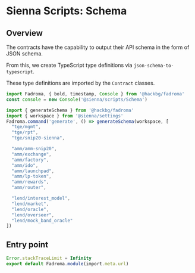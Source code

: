 # Sienna Scripts: Schema

## Overview

The contracts have the capability to output their API schema in the form of JSON schema.

From this, we create TypeScript type definitions via `json-schema-to-typescript`.

These type definitions are imported by the `Contract` classes.

```typescript
import Fadroma, { bold, timestamp, Console } from '@hackbg/fadroma'
const console = new Console('@sienna/scripts/Schema')

import { generateSchema } from '@hackbg/fadroma'
import { workspace } from '@sienna/settings'
Fadroma.command('generate', () => generateSchema(workspace, [
  "tge/mgmt",
  "tge/rpt",
  "tge/snip20-sienna",

  "amm/amm-snip20",
  "amm/exchange",
  "amm/factory",
  "amm/ido",
  "amm/launchpad",
  "amm/lp-token",
  "amm/rewards",
  "amm/router",

  "lend/interest_model",
  "lend/market",
  "lend/oracle",
  "lend/overseer",
  "lend/mock_band_oracle"
])
```

## Entry point

```typescript
Error.stackTraceLimit = Infinity
export default Fadroma.module(import.meta.url)
```
